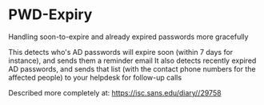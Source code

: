 # PWD-Expiry
Handling soon-to-expire and already expired passwords more gracefully

This detects who's AD passwords will expire soon (within 7 days for instance), and sends them a reminder email
It also detects recently expired AD passwords, and sends that list (with the contact phone numbers for the affected people) to your helpdesk for follow-up calls

Described more completely at: https://isc.sans.edu/diary//29758
